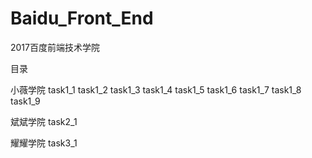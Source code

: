 # Baidu_Front_End
2017百度前端技术学院

目录

小薇学院
task1_1
task1_2
task1_3
task1_4
task1_5
task1_6
task1_7
task1_8
task1_9

斌斌学院
task2_1

耀耀学院
task3_1
